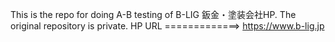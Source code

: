This is the repo for doing A-B testing of B-LIG 鈑金・塗装会社HP.
The original repository is private.
HP URL =============>   https://www.b-lig.jp

